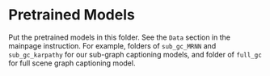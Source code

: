 # Pretrained Models

Put the pretrained models in this folder. See the `Data` section in the mainpage instruction. For example, folders of `sub_gc_MRNN` and `sub_gc_karpathy` for our sub-graph captioning models, and folder of `full_gc` for full scene graph captioning model.